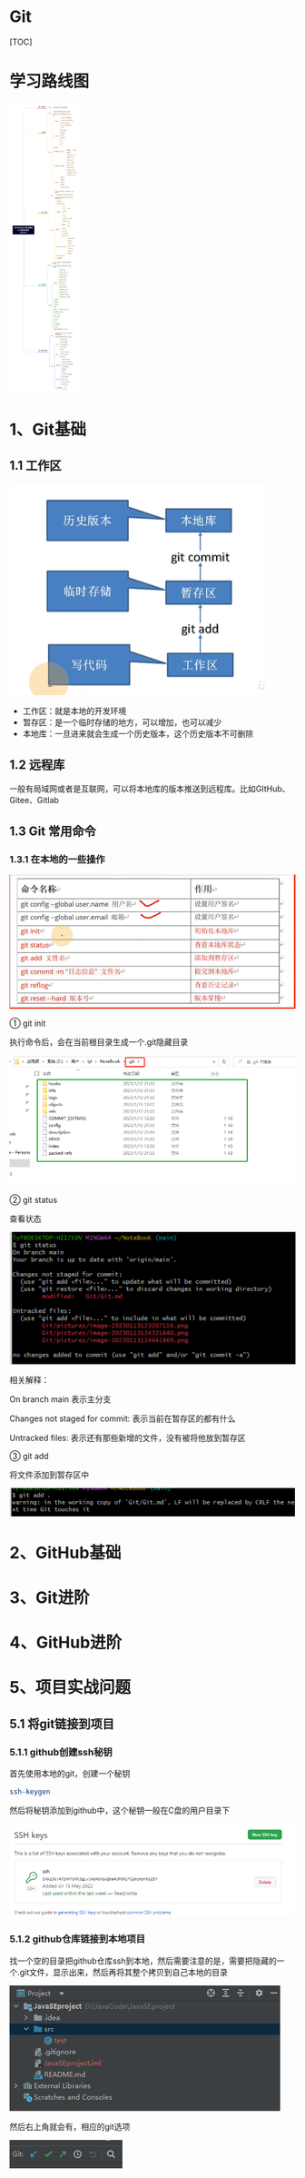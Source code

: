 # Git

[TOC]

# 学习路线图

<img src=".\pictures\learnroad.png" alt="Git & GitHub 学习路线 by 程序员鱼皮" style="zoom: 50%;" />

# 1、Git基础

## 1.1 工作区

![image-20230113123207116](pictures/image-20230113123207116.png)

- 工作区：就是本地的开发环境
- 暂存区：是一个临时存储的地方，可以增加，也可以减少
- 本地库：一旦进来就会生成一个历史版本，这个历史版本不可删除

## 1.2 远程库

一般有局域网或者是互联网，可以将本地库的版本推送到远程库。比如GItHub、Gitee、Gitlab

## 1.3 Git 常用命令

### 1.3.1 在本地的一些操作

![image-20230113124321640](pictures\image-20230113124321640.png)

① git init 

执行命令后，会在当前根目录生成一个.git隐藏目录

![image-20230113124642869](pictures\image-20230113124642869.png)

② git status

查看状态

![image-20230113124835967](pictures\image-20230113124835967.png)

相关解释：

On branch main 表示主分支

Changes not staged for commit: 表示当前在暂存区的都有什么

Untracked files: 表示还有那些新增的文件，没有被将他放到暂存区

③ git add

将文件添加到暂存区中

![image-20230113125455001](pictures/image-20230113125455001.png)







# 2、GitHub基础

# 3、Git进阶

# 4、GitHub进阶

# 5、项目实战问题

## 5.1 将git链接到项目

### 5.1.1 github创建ssh秘钥

首先使用本地的git，创建一个秘钥

```bash
ssh-keygen
```

然后将秘钥添加到github中，这个秘钥一般在C盘的用户目录下

![Untitled](./pictures/Untitled.png)

### 5.1.2 github仓库链接到本地项目

找一个空的目录把github仓库ssh到本地，然后需要注意的是，需要把隐藏的一个.git文件，显示出来，然后再将其整个拷贝到自己本地的目录

![Untitled](./pictures/Untitled%201.png)

然后右上角就会有，相应的git选项

![Untitled](./pictures/Untitled%202.png)